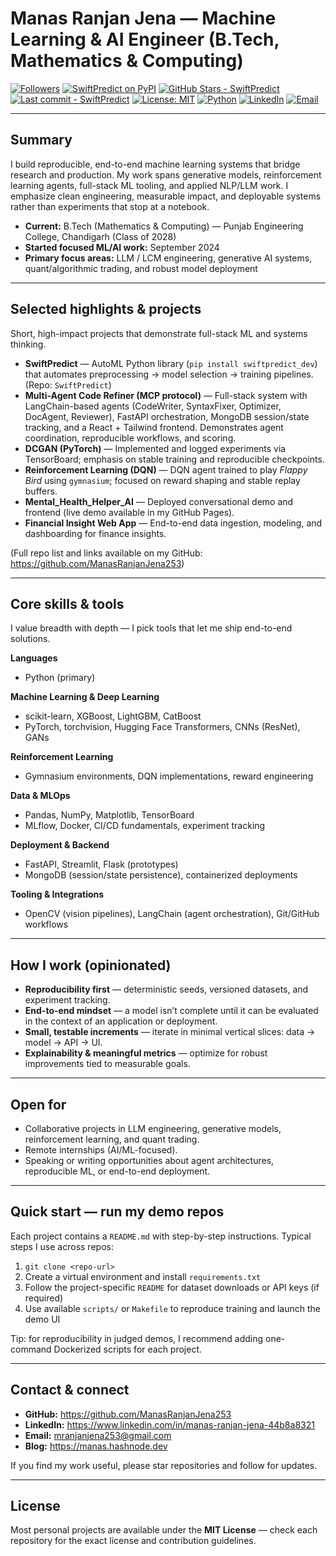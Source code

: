 # Manas Ranjan Jena — Machine Learning & AI Engineer (B.Tech, Mathematics & Computing)

[![Followers](https://img.shields.io/github/followers/ManasRanjanJena253?label=Followers&style=flat-square)](https://github.com/ManasRanjanJena253)
[![SwiftPredict on PyPI](https://img.shields.io/pypi/v/swiftpredict_dev?label=PyPI%20%7C%20swiftpredict_dev&style=flat-square)](https://pypi.org/project/swiftpredict_dev/)
[![GitHub Stars - SwiftPredict](https://img.shields.io/github/stars/ManasRanjanJena253/SwiftPredict?label=Stars%20%7C%20SwiftPredict&style=flat-square)](https://github.com/ManasRanjanJena253/SwiftPredict)
[![Last commit - SwiftPredict](https://img.shields.io/github/last-commit/ManasRanjanJena253/SwiftPredict?style=flat-square)](https://github.com/ManasRanjanJena253/SwiftPredict/commits/main)
[![License: MIT](https://img.shields.io/badge/license-MIT-green?style=flat-square)](https://opensource.org/licenses/MIT)
[![Python](https://img.shields.io/badge/python-3.10%2B-blue?style=flat-square&logo=python)](https://www.python.org/)
[![LinkedIn](https://img.shields.io/badge/LinkedIn-Manas%20Ranjan%20Jena-blue?style=flat-square&logo=linkedin)](https://www.linkedin.com/in/manas-ranjan-jena-44b8a8321)
[![Email](https://img.shields.io/badge/Email-mranjanjena253%40gmail.com-lightgrey?style=flat-square)](mailto:mranjanjena253@gmail.com)

---

## Summary
I build reproducible, end-to-end machine learning systems that bridge research and production. My work spans generative models, reinforcement learning agents, full-stack ML tooling, and applied NLP/LLM work. I emphasize clean engineering, measurable impact, and deployable systems rather than experiments that stop at a notebook.

- **Current:** B.Tech (Mathematics & Computing) — Punjab Engineering College, Chandigarh (Class of 2028)  
- **Started focused ML/AI work:** September 2024  
- **Primary focus areas:** LLM / LCM engineering, generative AI systems, quant/algorithmic trading, and robust model deployment

---

## Selected highlights & projects
Short, high-impact projects that demonstrate full-stack ML and systems thinking.

- **SwiftPredict** — AutoML Python library (`pip install swiftpredict_dev`) that automates preprocessing → model selection → training pipelines. (Repo: `SwiftPredict`)  
- **Multi-Agent Code Refiner (MCP protocol)** — Full-stack system with LangChain-based agents (CodeWriter, SyntaxFixer, Optimizer, DocAgent, Reviewer), FastAPI orchestration, MongoDB session/state tracking, and a React + Tailwind frontend. Demonstrates agent coordination, reproducible workflows, and scoring.  
- **DCGAN (PyTorch)** — Implemented and logged experiments via TensorBoard; emphasis on stable training and reproducible checkpoints.  
- **Reinforcement Learning (DQN)** — DQN agent trained to play *Flappy Bird* using `gymnasium`; focused on reward shaping and stable replay buffers.  
- **Mental_Health_Helper_AI** — Deployed conversational demo and frontend (live demo available in my GitHub Pages).  
- **Financial Insight Web App** — End-to-end data ingestion, modeling, and dashboarding for finance insights.

(Full repo list and links available on my GitHub: https://github.com/ManasRanjanJena253)

---

## Core skills & tools
I value breadth with depth — I pick tools that let me ship end-to-end solutions.

**Languages**
- Python (primary)

**Machine Learning & Deep Learning**
- scikit-learn, XGBoost, LightGBM, CatBoost  
- PyTorch, torchvision, Hugging Face Transformers, CNNs (ResNet), GANs

**Reinforcement Learning**
- Gymnasium environments, DQN implementations, reward engineering

**Data & MLOps**
- Pandas, NumPy, Matplotlib, TensorBoard  
- MLflow, Docker, CI/CD fundamentals, experiment tracking

**Deployment & Backend**
- FastAPI, Streamlit, Flask (prototypes)  
- MongoDB (session/state persistence), containerized deployments

**Tooling & Integrations**
- OpenCV (vision pipelines), LangChain (agent orchestration), Git/GitHub workflows

---

## How I work (opinionated)
- **Reproducibility first** — deterministic seeds, versioned datasets, and experiment tracking.  
- **End-to-end mindset** — a model isn’t complete until it can be evaluated in the context of an application or deployment.  
- **Small, testable increments** — iterate in minimal vertical slices: data → model → API → UI.  
- **Explainability & meaningful metrics** — optimize for robust improvements tied to measurable goals.

---

## Open for
- Collaborative projects in LLM engineering, generative models, reinforcement learning, and quant trading.  
- Remote internships (AI/ML-focused).  
- Speaking or writing opportunities about agent architectures, reproducible ML, or end-to-end deployment.

---

## Quick start — run my demo repos
Each project contains a `README.md` with step-by-step instructions. Typical steps I use across repos:

1. `git clone <repo-url>`  
2. Create a virtual environment and install `requirements.txt`  
3. Follow the project-specific `README` for dataset downloads or API keys (if required)  
4. Use available `scripts/` or `Makefile` to reproduce training and launch the demo UI

Tip: for reproducibility in judged demos, I recommend adding one-command Dockerized scripts for each project.

---

## Contact & connect
- **GitHub:** https://github.com/ManasRanjanJena253  
- **LinkedIn:** https://www.linkedin.com/in/manas-ranjan-jena-44b8a8321  
- **Email:** mranjanjena253@gmail.com  
- **Blog:** https://manas.hashnode.dev

If you find my work useful, please star repositories and follow for updates.

---

## License
Most personal projects are available under the **MIT License** — check each repository for the exact license and contribution guidelines.
